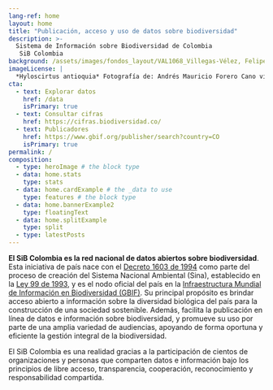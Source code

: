 ```yaml
---
lang-ref: home
layout: home
title: "Publicación, acceso y uso de datos sobre biodiversidad"
description: >-
  Sistema de Información sobre Biodiversidad de Colombia
   SiB Colombia
background: /assets/images/fondos_layout/VAL1068_Villegas-Vélez, Felipe.jpg
imageLicense: |
  *Hyloscirtus antioquia* Fotografía de: Andrés Mauricio Forero Cano vía [iNaturalist](https://colombia.inaturalist.org/observations/16391377)
cta:
  - text: Explorar datos
    href: /data
    isPrimary: true
  - text: Consultar cifras
    href: https://cifras.biodiversidad.co/
  - text: Publicadores
    href: https://www.gbif.org/publisher/search?country=CO
    isPrimary: true
permalink: /
composition:
  - type: heroImage # the block type
  - data: home.stats
    type: stats
  - data: home.cardExample # the _data to use
    type: features # the block type
  - data: home.bannerExample2
    type: floatingText
  - data: home.splitExample
    type: split
  - type: latestPosts
---
```


**El SiB Colombia es la red nacional de datos abiertos sobre biodiversidad**. Esta iniciativa de país nace con el [Decreto 1603 de 1994](http://www.humboldt.org.co/images/documentos/pdf/Normativo/1994-07-17-dec-1603.pdf) como parte del proceso de creación del Sistema Nacional Ambiental (Sina), establecido en la [Ley 99 de 1993](http://www.humboldt.org.co/images/documentos/pdf/Normativo/1993-12-22-ley-99-crea-el-sina-y-mma.pdf), y es el nodo oficial del país en la [Infraestructura Mundial de Información en Biodiversidad (GBIF)](https://www.gbif.org/). Su principal propósito es brindar acceso abierto a información sobre la diversidad biológica del país para la construcción de una sociedad sostenible. Además, facilita la publicación en línea de datos e información sobre biodiversidad, y promueve su uso por parte de una amplia variedad de audiencias, apoyando de forma oportuna y eficiente la gestión integral de la biodiversidad.

El SiB Colombia es una realidad gracias a la participación de cientos de organizaciones y personas que comparten datos e información bajo los principios de libre acceso, transparencia, cooperación, reconocimiento y responsabilidad compartida.


